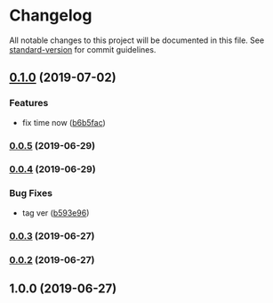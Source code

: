 # Changelog

All notable changes to this project will be documented in this file. See [standard-version](https://github.com/conventional-changelog/standard-version) for commit guidelines.

## [0.1.0](https://github.com/tebaly/expires-unixtime/compare/v0.0.5...v0.1.0) (2019-07-02)


### Features

* fix time now ([b6b5fac](https://github.com/tebaly/expires-unixtime/commit/b6b5fac))



### [0.0.5](https://github.com/tebaly/expires-unixtime/compare/v0.0.4...v0.0.5) (2019-06-29)



### [0.0.4](https://github.com/tebaly/expires-unixtime/compare/v0.0.3...v0.0.4) (2019-06-29)


### Bug Fixes

* tag ver ([b593e96](https://github.com/tebaly/expires-unixtime/commit/b593e96))



### [0.0.3](https://github.com/tebaly/expires-unixtime/compare/v0.0.2...v0.0.3) (2019-06-27)



### [0.0.2](https://github.com/tebaly/expires-unixtime/compare/v1.0.0...v0.0.2) (2019-06-27)



## 1.0.0 (2019-06-27)
